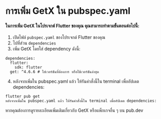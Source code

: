 # การเพิ่ม GetX ใน pubspec.yaml

#### ในการเพิ่ม GetX ในโปรเจกต์ Flutter ของคุณ คุณสามารถทำตามขั้นตอนต่อไปนี้:

1. เปิดไฟล์ ```pubspec.yaml``` ของโปรเจกต์ Flutter ของคุณ
2. ไปที่ส่วน ```dependencies```
3. เพิ่ม GetX โดยใส่ dependency ดังนี้:

```
dependencies:
  flutter:
    sdk: flutter
  get: ^4.6.6 # ใส่เวอร์ชันที่ต้องการ หรือใช้เวอร์ชันล่าสุด
```

4. หลังจากเพิ่มใน pubspec.yaml แล้ว ให้รันคำสั่งนี้ใน terminal เพื่ออัปเดต dependencies:

```
flutter pub get
หลังจากเพิ่มใน pubspec.yaml แล้ว ให้รันคำสั่งนี้ใน terminal เพื่ออัปเดต dependencies:
```

หากคุณต้องการดูรายละเอียดเพิ่มเติมเกี่ยวกับ GetX หรือแพ็กเกจอื่น ๆ บน pub.dev